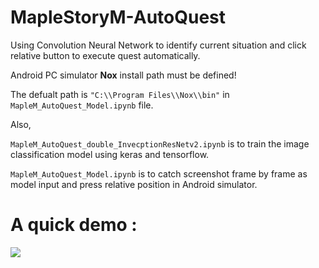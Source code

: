 

# MapleStoryM-AutoQuest
Using Convolution Neural Network to identify current situation and click relative button to execute quest automatically.

Android PC simulator **Nox** install path must be defined!

The defualt path is `"C:\\Program Files\\Nox\\bin"` in `MapleM_AutoQuest_Model.ipynb` file.

Also, 

`MapleM_AutoQuest_double_InvecptionResNetv2.ipynb` is to train the image classification model using keras and tensorflow.

`MapleM_AutoQuest_Model.ipynb` is to catch screenshot frame by frame as model input and press relative position in Android simulator.

# A quick demo :
<kbd align="center">
   <img src="demo/MapleStoryM_Demo.gif">
</kbd>